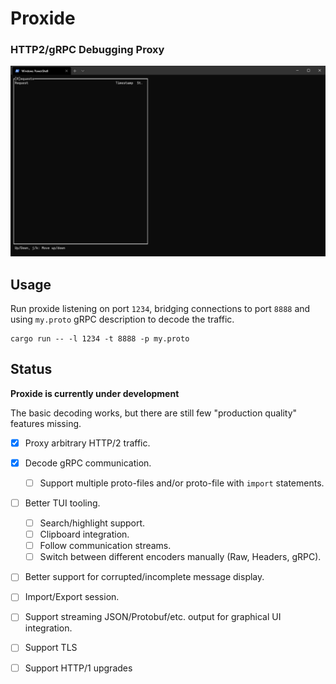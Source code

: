 # Proxide
### HTTP2/gRPC Debugging Proxy

![Demo](images/proxide.gif)

## Usage

Run proxide listening on port `1234`, bridging connections to port `8888` and
using `my.proto` gRPC description to decode the traffic.

```
cargo run -- -l 1234 -t 8888 -p my.proto
```

## Status

**Proxide is currently under development**

The basic decoding works, but there are still few "production quality" features
missing.

- [x] Proxy arbitrary HTTP/2 traffic.
- [x] Decode gRPC communication.
  - [ ] Support multiple proto-files and/or proto-file with `import` statements.
- [ ] Better TUI tooling.
  - [ ] Search/highlight support.
  - [ ] Clipboard integration.
  - [ ] Follow communication streams.
  - [ ] Switch between different encoders manually (Raw, Headers, gRPC).
- [ ] Better support for corrupted/incomplete message display.
- [ ] Import/Export session.
- [ ] Support streaming JSON/Protobuf/etc. output for graphical UI integration.
- [ ] Support TLS
- [ ] Support HTTP/1 upgrades

